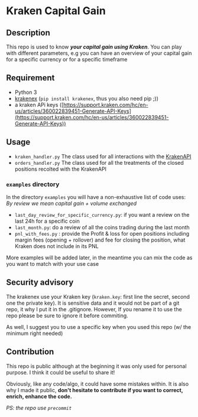 # Kraken Capital Gain
## Description
This repo is used to know ***your capital gain using Kraken***. You can play with different parameters, e.g you can have an overview of your capital gain for a specific currency or for a specific timeframe

## Requirement

 - Python 3
 - [krakenex](https://github.com/veox/python3-krakenex) (`pip install krakenex`, thus you also need pip ;))
- a kraken APi keys ([https://support.kraken.com/hc/en-us/articles/360022839451-Generate-API-Keys](https://support.kraken.com/hc/en-us/articles/360022839451-Generate-API-Keys))

## Usage

 - `kraken_handler.py`
The class used for all interactions with the [KrakenAPI](https://www.kraken.com/fr-fr/features/api)
 - `orders_handler.py`
The class used for all the treatments of the closed positions recolted with the KrakenAPI

### `examples` directory
In the directory `examples` you will have a non-exhaustive list of code uses:
*By review we mean capital gain + volume exchanged*
 - `last_day_review_for_specific_currency.py`: if you want a review on the last 24h for a specific coin
 - `last_month.py`: do a review of all the coins trading during the last month
 - `pnl_with_fees.py` : provide the Profit & loss for open positions including margin fees (opening + rollover) and fee for closing the position, what Kraken does not include in its PNL



More examples will be added later, in the meantime you can mix the code as you want to match with your use case

## Security advisory
The krakenex use your Kraken key (`kraken.key`: first line the secret, second one the private key). It is sensitive data and it would not be part of a git repo, it why I put it in the .gitignore. However, If you rename it to use the repo please be sure to ignore it before commiting.

As well, I suggest you to use a specific key when you used this repo (w/ the minimum right needed)


## Contribution
This repo is public although at the beginning it was only used for personal purpose. I think it could be useful to share it!

Obviously, like any code/algo, it could have some mistakes within. It is also why I made it public, **don't hesitate to contribute if you want to correct, enrich, enhance the code.**

*PS: the repo use `precommit`*
